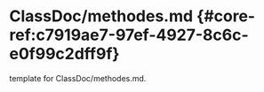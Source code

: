 # ClassDoc/methodes.md  {#core-ref:c7919ae7-97ef-4927-8c6c-e0f99c2dff9f}
 
<span class="fixme template"> template for ClassDoc/methodes.md.</span>
